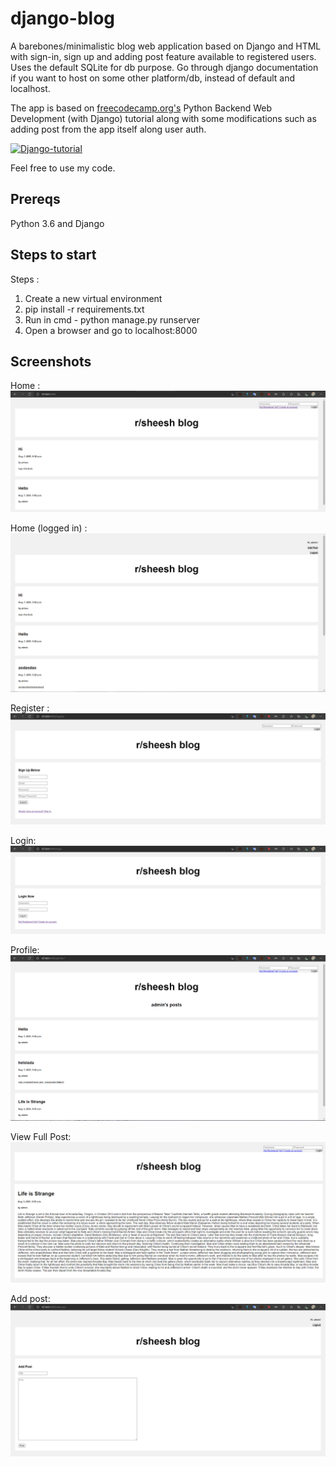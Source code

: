 # django-blog
A barebones/minimalistic blog web application based on Django and HTML with sign-in, sign up and adding post feature available to registered users. Uses the default SQLite for db purpose. Go through django documentation if you want to host on some other platform/db, instead of default and localhost.

The app is based on [freecodecamp.org's](freecodecamp.org) Python Backend Web Development (with Django) tutorial along with some modifications such as adding post from the app itself along user auth.


[![Django-tutorial](http://img.youtube.com/vi/jBzwzrDvZ18/0.jpg)](http://www.youtube.com/watch?v=jBzwzrDvZ18 "Python Backend Web Development (with Django)")

Feel free to use my code.

## Prereqs 
Python 3.6 and Django

## Steps to start

Steps :
1. Create a new virtual environment
2. pip install -r requirements.txt
3. Run in cmd - python manage.py runserver
4. Open a browser and go to localhost:8000

## Screenshots

Home :
![home](https://github.com/baasitsharief/django-blog/blob/main/screenshots/home.PNG)

Home (logged in) :
![home-logged-in](https://github.com/baasitsharief/django-blog/blob/main/screenshots/home-logged-in.PNG)

Register :
![register](https://github.com/baasitsharief/django-blog/blob/main/screenshots/register.PNG)

Login:
![login](https://github.com/baasitsharief/django-blog/blob/main/screenshots/login-png.PNG)

Profile:
![profile](https://github.com/baasitsharief/django-blog/blob/main/screenshots/profile-page.PNG)

View Full Post:
![post](https://github.com/baasitsharief/django-blog/blob/main/screenshots/post.PNG)

Add post:
![add-post](https://github.com/baasitsharief/django-blog/blob/main/screenshots/add_post.PNG)
